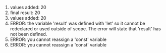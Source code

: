 1. values added: 20
2. final result: 20
3. values added: 20
4. ERROR: the variable 'result' was defined with 'let' so it cannot be redeclared or used outside of scope. The error will state that 'result' has not been defined.
5. ERROR: you cannot reassign a 'const' variable
6. ERROR: you cannot reassign a 'const' variable
